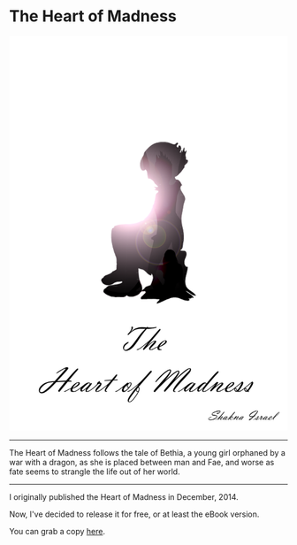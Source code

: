 # The Heart of Madness

![Heart Of Madness Cover](/heartofmadness.png)

---

The Heart of Madness follows the tale of Bethia, a young girl orphaned by a war with a dragon, as she is placed between man and Fae, and worse as fate seems to strangle the life out of her world.

---

I originally published the Heart of Madness in December, 2014.

Now, I've decided to release it for free, or at least the eBook version.

You can grab a copy [here](https://shakna.keybase.pub/HeartOfMadness.epub).

